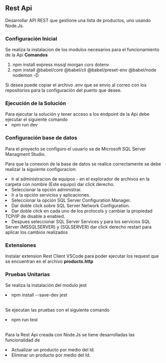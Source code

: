 <h2>Rest Api</h1>

Desarrollar API REST que gestione una lista de productos, uno usando Node.Js.

<h3>Configuración Inicial</h3>

Se realiza la instalacion de los modulos necesarios para el funcionamiento de la Api
<b>Comandos</b>
1. npm install express mssql morgan cors dotenv 
2. npm install @babel/core @babel/cli @babel/preset-env @babel/node nodemon -D

Si desea puede copiar el archivo .env que se envio al correo con los repositorios para la configuración del puerto que desee.

<h3>Ejecución de la Solución</h3>
Para ejecutar la solución y tener acceso a los endpoint de la Api debe ejecutar el siguiente comando
<li>npm run dev</li>

<h3>Configuración base de datos</h3>

Para el proyecto se configuro el usuario sa de Microsoft SQL Server Managment  Studio.

Para que la conexion de la base de datos se realice correctamente se debe realizar la siguiente configuracion:
<li>Ir al administracion de equipos - en el explorador de archivos en la carpeta con nombre (Este equipo) dar click derecho.</li>
<li>Seleccionar la opción administrar.</li>
<li>Ir a la opción servicios y aplicaciones.</li>
<li>Seleccionar la opción SQL Server Configuration Manager.</li>
<li>Dar doble click sobre SQL Server Network Configuration.</li> 
<li>Dar doble click en cada uno de los protocols y cambiar la propiedad TCP/IP de disable a enabled.</li>
<li>Despues seleccionar SQL Server Services y para los servicios SQL Server (MSSQLSERVER) y (SQLSERVER) dar click derecho restart para aplicar los cambios realizados</li>

<h3>Extensiones</h3>
Instalar extension Rest Client VSCode para poder ejecutar los request que se encuentran en el archivo <b>products.http</b><br>

<h3>Pruebas Unitarias</h3>

Se realiza la instalación del modulo jest 
<li>npm install --save-dev jest</li><br>

Se ejecutan las pruebas con el siguiente comando
<li>npm run test</li>
<br>

Para la Rest Api creada con Node.Js se tiene desarrolladas las funcionalidad de 
<li>Actualizar un producto por medio del Id.</li>
<li>Eliminar un producto por medio del Id.</li>
